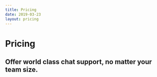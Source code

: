 ```yaml
---
title: Pricing
date: 2019-03-23
layout: pricing
---
```


# Pricing

## Offer world class chat support, no matter your team size.
